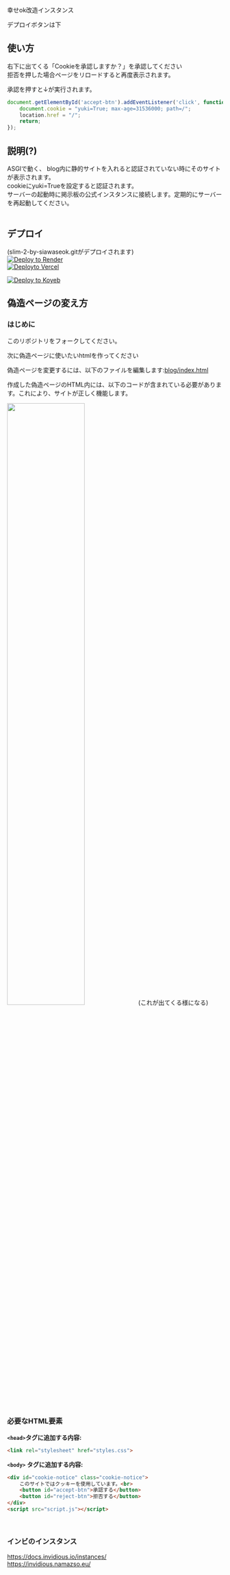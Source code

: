 <p>幸せok改造インスタンス</p>
デプロイボタンは下

## 使い方

右下に出てくる「Cookieを承認しますか？」を承認してください<br>
拒否を押した場合ページをリロードすると再度表示されます。<br>

承認を押すと↓が実行されます。
```JavaScript
document.getElementById('accept-btn').addEventListener('click', function() {
    document.cookie = "yuki=True; max-age=31536000; path=/";
    location.href = "/";
    return;
});
```



## 説明(?)
ASGIで動く、 
blog内に静的サイトを入れると認証されていない時にそのサイトが表示されます。  
cookieにyuki=Trueを設定すると認証されます。  
サーバーの起動時に掲示板の公式インスタンスに接続します。定期的にサーバーを再起動してください。  <br>
<br>
## デプロイ
(slim-2-by-siawaseok.gitがデプロイされます)<br>
<a href="https://render.com/deploy?repo=https://github.com/Tenakskd/slim-2-by-siawaseok">
 <img src="https://render.com/images/deploy-to-render-button.svg" alt="Deploy to Render"><br>
</a>
<a href="https://vercel.com/new/clone?repository-url=https://github.com/siawaseok3/slim-2-by-siawaseok.git">
  <img src="https://vercel.com/button" alt="Deployto Vercel">
</a>

[![Deploy to Koyeb](https://www.koyeb.com/static/images/deploy/button.svg)](https://app.koyeb.com/deploy?type=git&builder=buildpack&repository=github.com/siawaseok3/slim-2-by-siawaseok&branch=main&name=slim-2-by-siawaseok)
<br>

<h2>偽造ページの変え方</h2>

### はじめに

このリポジトリをフォークしてください。 

次に偽造ページに使いたいhtmlを作ってください

偽造ページを変更するには、以下のファイルを編集します:[blog/index.html](https://github.com/Tenakskd/slim-2-by-siawaseok/main/blog/index.html)


作成した偽造ページのHTML内には、以下のコードが含まれている必要があります。これにより、サイトが正しく機能します。

<img src="IMG_9361.jpeg" width="60%" height="60%">
(これが出てくる様になる)

### 必要なHTML要素

**`<head>`タグに追加する内容:**
```html
<link rel="stylesheet" href="styles.css">
```
**`<body>` タグに追加する内容:**
```html
<div id="cookie-notice" class="cookie-notice">
    このサイトではクッキーを使用しています。<br>
    <button id="accept-btn">承認する</button>
    <button id="reject-btn">拒否する</button>
</div>
<script src="script.js"></script>
```

<br>

### インビのインスタンス
https://docs.invidious.io/instances/<br>
https://invidious.namazso.eu/<br>


